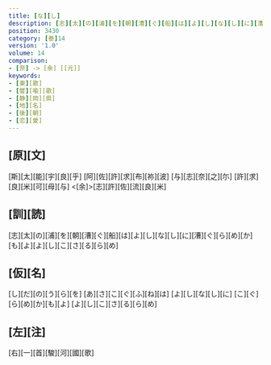```yaml
---
title: [な][し]
description: [志][太][の][浦][を][朝][漕][ぐ][船][は][よ][し][な][し][に][漕][ぐ][ら][め][か][も][よ][よ][し][こ][さ][る][ら][め]
position: 3430
category: [巻]14
version: '1.0'
volume: 14
comparison:
- [奈] -> [余] [[元]]
keywords:
- [東][歌]
- [譬][喩][歌]
- [静][岡][県]
- [地][名]
- [後][朝]
- [恋][愛]
---
```


## [原][文]

[斯][太][能][宇][良][乎] [阿][佐][許][求][布][祢][波] [与][志][奈][之][尓] [許][求][良][米][可][母][与] <[余]>[志][許][佐][流][良][米]

## [訓][読]

[志][太][の][浦][を][朝][漕][ぐ][船][は][よ][し][な][し][に][漕][ぐ][ら][め][か][も][よ][よ][し][こ][さ][る][ら][め]

## [仮][名]

[し][だ][の][う][ら][を] [あ][さ][こ][ぐ][ふ][ね][は] [よ][し][な][し][に] [こ][ぐ][ら][め][か][も][よ] [よ][し][こ][さ][る][ら][め]

## [左][注]

[右][一][首][駿][河][國][歌]
